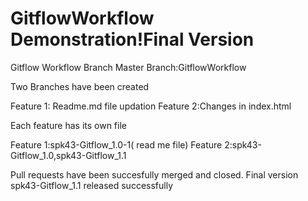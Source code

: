 # GitflowWorkflow Demonstration!Final Version

Gitflow Workflow Branch
Master Branch:GitflowWorkflow

Two Branches have been created

Feature 1: Readme.md file updation
Feature 2:Changes in index.html

Each feature has its own file

Feature 1:spk43-Gitflow_1.0-1( read me file)
Feature 2:spk43-Gitflow_1.0,spk43-Gitflow_1.1

Pull requests have been succesfully merged and closed.
Final version spk43-Gitflow_1.1 released successfully

